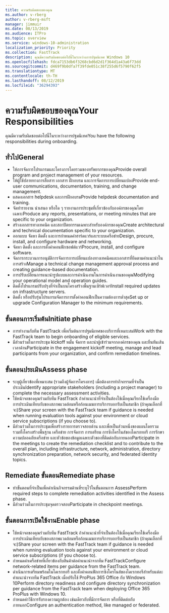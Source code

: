 ```yaml
---
title: ความรับผิดชอบของคุณ
ms.author: v-rberg
author: v-rberg-msft
manager: jimmuir
ms.date: 08/13/2019
ms.audience: ITPro
ms.topic: overview
ms.service: windows-10-administration
localization_priority: Priority
ms.collection: FastTrack
description: คุณมีความรับผิดชอบต่อไปนี้ในระหว่างการปฐมนิเทศ Windows 10
ms.openlocfilehash: fdca7153db6f3268cbd6d2d1f364d1a43a6f73dd
ms.sourcegitcommit: d469f9b0dfa7f39fde051c38f255d6f5790f62f5
ms.translationtype: MT
ms.contentlocale: th-TH
ms.lasthandoff: 08/12/2019
ms.locfileid: "36294393"
---
```

# <a name="your-responsibilities"></a><span data-ttu-id="234d6-103">ความรับผิดชอบของคุณ</span><span class="sxs-lookup"><span data-stu-id="234d6-103">Your Responsibilities</span></span>

<span data-ttu-id="234d6-104">คุณมีความรับผิดชอบต่อไปนี้ในระหว่างการปฐมนิเทศ</span><span class="sxs-lookup"><span data-stu-id="234d6-104">You have the following responsibilities during onboarding.</span></span>

## <a name="general"></a><span data-ttu-id="234d6-105">ทั่วไป</span><span class="sxs-lookup"><span data-stu-id="234d6-105">General</span></span>

- <span data-ttu-id="234d6-106">ให้การจัดการโปรแกรมและโครงการโดยรวมของทรัพยากรของคุณ</span><span class="sxs-lookup"><span data-stu-id="234d6-106">Provide overall program and project management of your resources.</span></span>
- <span data-ttu-id="234d6-107">ให้ผู้ใช้ปลายทางการสื่อสาร เอกสาร ฝึกอบรม และการจัดการการเปลี่ยนแปลง</span><span class="sxs-lookup"><span data-stu-id="234d6-107">Provide end-user communications, documentation, training, and change management.</span></span>
- <span data-ttu-id="234d6-108">แสดงเอกสาร helpdesk และการฝึกอบรม</span><span class="sxs-lookup"><span data-stu-id="234d6-108">Provide helpdesk documentation and training.</span></span>
- <span data-ttu-id="234d6-109">จัดทำรายงาน นำเสนอ หรือใด ๆ รายงานการประชุมที่เกี่ยวข้องกับองค์กรของคุณโดยเฉพาะ</span><span class="sxs-lookup"><span data-stu-id="234d6-109">Produce any reports, presentations, or meeting minutes that are specific to your organization.</span></span>
- <span data-ttu-id="234d6-110">สร้างเอกสารทางเทคนิค และสถาปัตยกรรมเฉพาะสำหรับองค์กรของคุณ</span><span class="sxs-lookup"><span data-stu-id="234d6-110">Create architectural and technical documentation specific to your organization.</span></span>
- <span data-ttu-id="234d6-111">ออกแบบ จัดหา ติดตั้ง และการกำหนดค่าฮาร์ดแวร์และระบบเครือข่าย</span><span class="sxs-lookup"><span data-stu-id="234d6-111">Design, procure, install, and configure hardware and networking.</span></span>
- <span data-ttu-id="234d6-112">จัดหา ติดตั้ง และการตั้งค่าคอนฟิกซอฟต์แวร์</span><span class="sxs-lookup"><span data-stu-id="234d6-112">Procure, install, and configure software.</span></span>
- <span data-ttu-id="234d6-113">จัดการกระบวนการอนุมัติการจัดการการเปลี่ยนแปลงทางเทคนิคและเอกสารที่ยึดตามคำแนะนำในการสร้าง</span><span class="sxs-lookup"><span data-stu-id="234d6-113">Manage a technical change management approval process and creating guidance-based documentation.</span></span>
- <span data-ttu-id="234d6-114">การปรับเปลี่ยนการแนะนำรูปแบบและการดำเนินงานในการดำเนินงานของคุณ</span><span class="sxs-lookup"><span data-stu-id="234d6-114">Modifying your operational model and operation guides.</span></span>
- <span data-ttu-id="234d6-115">ติดตั้งโปรแกรมปรับปรุงที่จำเป็นบนโครงสร้างพื้นฐานเซิร์ฟเวอร์</span><span class="sxs-lookup"><span data-stu-id="234d6-115">Install required updates on infrastructure servers.</span></span>
- <span data-ttu-id="234d6-116">ติดตั้ง หรือปรับรุ่นโปรแกรมจัดการการตั้งค่าคอนฟิกเป็นความต้องการต่ำสุด</span><span class="sxs-lookup"><span data-stu-id="234d6-116">Set up or upgrade Configuration Manager to the minimum requirements.</span></span>

## <a name="initiate-phase"></a><span data-ttu-id="234d6-117">ขั้นตอนการเริ่มต้น</span><span class="sxs-lookup"><span data-stu-id="234d6-117">Initiate phase</span></span>

- <span data-ttu-id="234d6-118">การทำงานกับทีม FastTrack เพื่อเริ่มต้นการปฐมนิเทศของบริการที่เหมาะสม</span><span class="sxs-lookup"><span data-stu-id="234d6-118">Work with the FastTrack team to begin onboarding of eligible services.</span></span>
- <span data-ttu-id="234d6-119">มีส่วนร่วมในการประชุม kickoff หมั้น จัดการ และนำผู้เข้าร่วมจากองค์กรของคุณ และยืนยันเส้นเวลาด้าน</span><span class="sxs-lookup"><span data-stu-id="234d6-119">Participate in the engagement kickoff meeting, manage and lead participants from your organization, and confirm remediation timelines.</span></span>

## <a name="assess-phase"></a><span data-ttu-id="234d6-120">ขั้นตอนประเมิน</span><span class="sxs-lookup"><span data-stu-id="234d6-120">Assess phase</span></span>

- <span data-ttu-id="234d6-121">ระบุผู้เกี่ยวข้องที่เหมาะสม (รวมถึงผู้จัดการโครงการ) เมื่อต้องการทำกิจกรรมที่จำเป็นประเมิน</span><span class="sxs-lookup"><span data-stu-id="234d6-121">Identify appropriate stakeholders (including a project manager) to complete the necessary assessment activities.</span></span>
- <span data-ttu-id="234d6-122">ใช้หน้าจอของคุณร่วมกับทีม FastTrack ถ้าคำแนะนำที่จำเป็นต้องใช้เมื่อคุณเรียกใช้เครื่องมือการประเมินเทียบกับของสภาพแวดล้อมหรือก้อนเมฆการบริการบอกรับเป็นสมาชิก (ถ้าคุณเลือกที่จะ)</span><span class="sxs-lookup"><span data-stu-id="234d6-122">Share your screen with the FastTrack team if guidance is needed when running evaluation tools against your environment or cloud service subscriptions (if you choose to).</span></span>
- <span data-ttu-id="234d6-123">มีส่วนร่วมในการประชุมเพื่อสร้างรายการตรวจสอบด้าน และเพื่อเป็นส่วนหนึ่งของแผนโดยรวม รวมทั้งโครงสร้างพื้นฐาน เครือข่าย การจัดการ การเตรียม การซิงโครไนส์ของไดเรกทอรี การรักษาความปลอดภัยเครือข่าย และหัวข้อของข้อมูลเฉพาะตัวของที่ติดต่อกับภายนอก</span><span class="sxs-lookup"><span data-stu-id="234d6-123">Participate in the meetings to create the remediation checklist and to contribute to the overall plan, including infrastructure, network, administration, directory synchronization preparation, network security, and federated identity topics.</span></span>

## <a name="remediate-phase"></a><span data-ttu-id="234d6-124">Remediate ขั้นตอน</span><span class="sxs-lookup"><span data-stu-id="234d6-124">Remediate phase</span></span>

- <span data-ttu-id="234d6-125">ทำขั้นตอนที่จำเป็นเพื่อดำเนินกิจกรรมด้านที่ระบุไว้ในขั้นตอนการ Assess</span><span class="sxs-lookup"><span data-stu-id="234d6-125">Perform required steps to complete remediation activities identified in the Assess phase.</span></span>
- <span data-ttu-id="234d6-126">มีส่วนร่วมในการประชุมจุดตรวจสอบ</span><span class="sxs-lookup"><span data-stu-id="234d6-126">Participate in checkpoint meetings.</span></span>

## <a name="enable-phase"></a><span data-ttu-id="234d6-127">ขั้นตอนการเปิดใช้งาน</span><span class="sxs-lookup"><span data-stu-id="234d6-127">Enable phase</span></span>

- <span data-ttu-id="234d6-128">ใช้หน้าจอของคุณร่วมกับทีม FastTrack ถ้าคำแนะนำที่จำเป็นต้องใช้เมื่อคุณเรียกใช้เครื่องมือการประเมินเทียบกับของสภาพแวดล้อมหรือก้อนเมฆการบริการบอกรับเป็นสมาชิก (ถ้าคุณเลือกที่จะ)</span><span class="sxs-lookup"><span data-stu-id="234d6-128">Share your screen with the FastTrack team if guidance is needed when running evaluation tools against your environment or cloud service subscriptions (if you choose to).</span></span>
- <span data-ttu-id="234d6-129">กำหนดค่าเครือข่ายที่เกี่ยวข้องกับสินค้าต่อคำแนะนำจากทีม FastTrack</span><span class="sxs-lookup"><span data-stu-id="234d6-129">Configure network-related items per guidance from the FastTrack team.</span></span>
- <span data-ttu-id="234d6-130">ดำเนินการเตรียมพร้อมในไดเรกทอรี และตั้งค่าคอนฟิกการซิงโครไนส์ของไดเรกทอรีสำหรับแต่ละคำแนะนำจากทีม FastTrack เมื่อปรับใช้ ProPlus 365 Office กับ Windows 10</span><span class="sxs-lookup"><span data-stu-id="234d6-130">Perform directory readiness and configure directory synchronization per guidance from the FastTrack team when deploying Office 365 ProPlus with Windows 10.</span></span>
- <span data-ttu-id="234d6-131">กำหนดค่าวิธีการรับรองความถูกต้อง เช่นเดียวกับที่มีการจัดการ หรือที่ติดต่อกับภายนอก</span><span class="sxs-lookup"><span data-stu-id="234d6-131">Configure an authentication method, like managed or federated.</span></span>







  

  

 